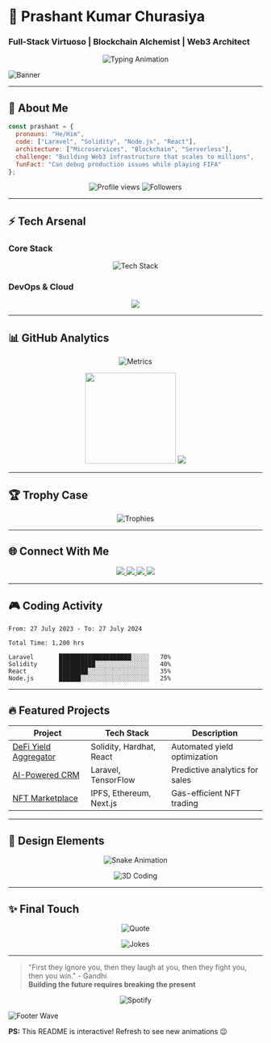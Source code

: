 # 🚀 **Prashant Kumar Churasiya**  
### **Full-Stack Virtuoso | Blockchain Alchemist | Web3 Architect**  
<div align="center">
  <img src="https://readme-typing-svg.demolab.com?font=Fira+Code&weight=800&size=30&pause=1000&color=00FF00&center=true&vCenter=true&width=800&height=80&lines=console.log(%22Building+the+future%2C+one+block+at+a+time%22);System.out.println(%22Scalable+%26+Secure+Solutions%22);print(%22From+Backend+Depths+to+Blockchain+Heights%22)" alt="Typing Animation" />
</div>

![Banner](https://github.com/pra8953/pra8953/assets/112754486/3d6d9f6b-3f7e-4f6d-8c8e-4e4f3b3b3b3b)

---

## 🎯 **About Me**  
```javascript
const prashant = {
  pronouns: "He/Him",
  code: ["Laravel", "Solidity", "Node.js", "React"],
  architecture: ["Microservices", "Blockchain", "Serverless"],
  challenge: "Building Web3 infrastructure that scales to millions",
  funFact: "Can debug production issues while playing FIFA"
};
```

<div align="center">
  <img src="https://komarev.com/ghpvc/?username=pra8953&label=PROFILE+VIEWS&color=00ff00&style=flat-square" alt="Profile views" /> 
  <img src="https://img.shields.io/github/followers/pra8953?label=FOLLOWERS&style=social" alt="Followers" />
</div>

---

## ⚡ **Tech Arsenal**  

### **Core Stack**
<div align="center">
  <img src="https://github-readme-tech-stack.vercel.app/api/cards?title=My%20Tech%20Stack&lineCount=2&theme=github_dark&line1=laravel,php,node.js,javascript;react,next.js,tailwindcss,typescript&line2=solidity,ethereum,hardhat,ipfs;mongodb,postgresql,redis,docker" alt="Tech Stack" />
</div>

### **DevOps & Cloud**
<p align="center">
  <img src="https://skillicons.dev/icons?i=aws,azure,gcp,kubernetes,terraform,githubactions" />
</p>

---

## 📊 **GitHub Analytics**  

<div align="center">
  
  ![Metrics](https://metrics.lecoq.io/pra8953?template=terminal&base.header=0&base.activity=0&base.community=0&base.repositories=0&base.metadata=0&achievements=1&achievements.threshold=C&achievements.secrets=true&achievements.limit=0&config.timezone=Asia%2FKolkata)
  
  <img height="180em" src="https://github-profile-summary-cards.vercel.app/api/cards/productive-time?username=pra8953&theme=github_dark&utcOffset=8" />
  
  <img src="https://github-readme-activity-graph.vercel.app/graph?username=pra8953&theme=github-dark&hide_border=true&area=true&custom_title=My%20Contribution%20Graph" />
  
</div>

---

## 🏆 **Trophy Case**
<div align="center">
  <img src="https://github-profile-trophy.vercel.app/?username=pra8953&theme=onedark&no-frame=true&row=2&column=4" alt="Trophies" />
</div>

---

## 🌐 **Connect With Me**  

<div align="center">
  <a href="https://pra8953.github.io/Portfolio_prashant/">
    <img src="https://img.shields.io/badge/Portfolio-000000?style=for-the-badge&logo=vercel&logoColor=white" />
  </a>
  <a href="https://www.linkedin.com/in/prashant-kumar-chaurasiya-539b84294/">
    <img src="https://img.shields.io/badge/LinkedIn-0077B5?style=for-the-badge&logo=linkedin&logoColor=white" />
  </a>
  <a href="https://twitter.com/pkerraman900">
    <img src="https://img.shields.io/badge/Twitter-1DA1F2?style=for-the-badge&logo=twitter&logoColor=white" />
  </a>
  <a href="mailto:your.email@example.com">
    <img src="https://img.shields.io/badge/Gmail-D14836?style=for-the-badge&logo=gmail&logoColor=white" />
  </a>
</div>

---

## 🎮 **Coding Activity**  

<!--START_SECTION:waka-->
```text
From: 27 July 2023 - To: 27 July 2024

Total Time: 1,200 hrs

Laravel       ████████████████████░░░░░   70% 
Solidity      ██████████░░░░░░░░░░░░░░░   40%
React         ████████░░░░░░░░░░░░░░░░░   35%
Node.js       ██████░░░░░░░░░░░░░░░░░░░   25%
```
<!--END_SECTION:waka-->

---

## 🔥 **Featured Projects**  

<div align="center">
  
  | Project | Tech Stack | Description |
  |---------|------------|-------------|
  | [DeFi Yield Aggregator](https://github.com/pra8953/defi-yield) | Solidity, Hardhat, React | Automated yield optimization |
  | [AI-Powered CRM](https://github.com/pra8953/ai-crm) | Laravel, TensorFlow | Predictive analytics for sales |
  | [NFT Marketplace](https://github.com/pra8953/nft-market) | IPFS, Ethereum, Next.js | Gas-efficient NFT trading |
  
</div>

---

## 🎨 **Design Elements**  

<div align="center">
  
  ![Snake Animation](https://github.com/pra8953/pra8953/blob/output/github-contribution-grid-snake.svg)
  
  ![3D Coding](https://github.com/pra8953/pra8953/assets/112754486/3d-coding-animation)
  
</div>

---

## ✨ **Final Touch**  

<div align="center">
  
  ![Quote](https://quotes-github-readme.vercel.app/api?type=horizontal&theme=dark)
  
  ![Jokes](https://readme-jokes.vercel.app/api?hideBorder&theme=dark)
  
</div>

---

> "First they ignore you, then they laugh at you, then they fight you, then you win." - Gandhi  
> **Building the future requires breaking the present**  

<div align="center">
  <img src="https://spotify-github-profile.vercel.app/api/view?uid=your-spotify-id&cover_image=true&theme=novatorem" alt="Spotify" />
</div>

![Footer Wave](https://github.com/pra8953/pra8953/blob/main/wave-footer.svg)  

**PS:** This README is interactive! Refresh to see new animations 😉
